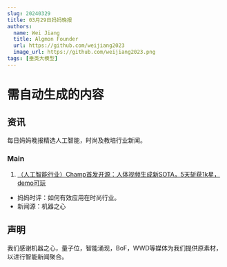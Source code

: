 ```yaml
---
slug: 20240329
title: 03月29日妈妈晚报
authors:
  name: Wei Jiang
  title: Algmon Founder
  url: https://github.com/weijiang2023
  image_url: https://github.com/weijiang2023.png
tags: [垂类大模型]
---
```


# 需自动生成的内容
## 资讯
每日妈妈晚报精选人工智能，时尚及教培行业新闻。

### Main

1. [（人工智能行业）Champ首发开源：人体视频生成新SOTA，5天斩获1k星，demo可玩](https://mp.weixin.qq.com/s/CTYiqcwzhTFG_USSHhl8pQ)
* 妈妈时评：如何有效应用在时尚行业。
* 新闻源：机器之心

## 声明

我们感谢机器之心，量子位，智能涌现，BoF，WWD等媒体为我们提供原素材，以进行智能新闻聚合。